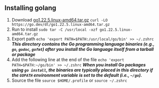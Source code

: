 ## Installing golang
1. Download [go1.22.5.linux-amd64.tar.gz](https://go.dev/dl/go1.22.5.linux-amd64.tar.gz)  `curl -LO https://go.dev/dl/go1.22.5.linux-amd64.tar.gz`
2. Run to install `sudo tar -C /usr/local -xzf go1.22.5.linux-amd64.tar.gz`
3. Export path `echo 'export PATH=$PATH:/usr/local/go/bin' >> ~/.zshrc` ***This directory contains the Go programming language binaries (e.g., `go`, `godoc`, `gofmt`) after you install the Go language itself from a tarball or package***
4. Add the following line at the end of the file `echo 'export PATH=$PATH:~/go/bin' >> ~/.zshrc` ***When you install Go packages using `go install`, the binaries are typically placed in this directory if the `GOPATH` environment variable is set to the default (i.e., `~/go`).***
5. Source the file `source $HOME/.profile` or `source ~/.zshrc`